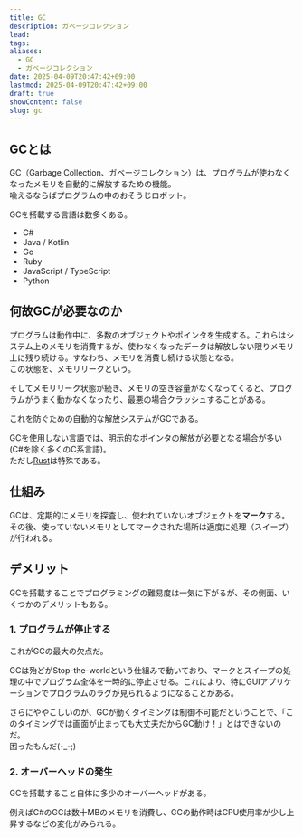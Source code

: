 ```yaml
---
title: GC
description: ガベージコレクション
lead: 
tags: 
aliases:
  - GC
  - ガベージコレクション
date: 2025-04-09T20:47:42+09:00
lastmod: 2025-04-09T20:47:42+09:00
draft: true
showContent: false
slug: gc
---
```

## GCとは
GC（Garbage Collection、ガベージコレクション）は、プログラムが使わなくなったメモリを自動的に解放するための機能。  
喩えるならばプログラムの中のおそうじロボット。

GCを搭載する言語は数多くある。
- C#
- Java / Kotlin
- Go
- Ruby
- JavaScript / TypeScript
- Python
## 何故GCが必要なのか
プログラムは動作中に、多数のオブジェクトやポインタを生成する。これらはシステム上のメモリを消費するが、使わなくなったデータは解放しない限りメモリ上に残り続ける。すなわち、メモリを消費し続ける状態となる。  
この状態を、メモリリークという。

そしてメモリリーク状態が続き、メモリの空き容量がなくなってくると、プログラムがうまく動かなくなったり、最悪の場合クラッシュすることがある。

これを防ぐための自動的な解放システムがGCである。

GCを使用しない言語では、明示的なポインタの解放が必要となる場合が多い (C#を除く多くのC系言語)。  
ただし[Rust](Rust/Rust.md)は特殊である。
## 仕組み
GCは、定期的にメモリを探査し、使われていないオブジェクトを**マーク**する。その後、使っていないメモリとしてマークされた場所は適度に処理（スイープ）が行われる。
## デメリット
GCを搭載することでプログラミングの難易度は一気に下がるが、その側面、いくつかのデメリットもある。
### 1. プログラムが停止する
これがGCの最大の欠点だ。

GCは殆どがStop-the-worldという仕組みで動いており、マークとスイープの処理の中でプログラム全体を一時的に停止させる。これにより、特にGUIアプリケーションでプログラムのラグが見られるようになることがある。

さらにややこしいのが、GCが動くタイミングは制御不可能だということで、「このタイミングでは画面が止まっても大丈夫だからGC動け！」とはできないのだ。  
困ったもんだ(-\_-;)
### 2. オーバーヘッドの発生
GCを搭載すること自体に多少のオーバーヘッドがある。

例えばC#のGCは数十MBのメモリを消費し、GCの動作時はCPU使用率が少し上昇するなどの変化がみられる。

